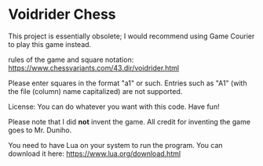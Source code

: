 # Voidrider Chess
This project is essentially obsolete; I would recommend using Game Courier to play this game instead.

rules of the game and square notation: https://www.chessvariants.com/43.dir/voidrider.html

Please enter squares in the format "a1" or such. Entries such as "A1" (with the file (column) name capitalized) are not supported.

License: You can do whatever you want with this code. Have fun!

Please note that I did **not** invent the game. All credit for inventing the game goes to Mr. Duniho.

You need to have Lua on your system to run the program. You can download it here: https://www.lua.org/download.html
